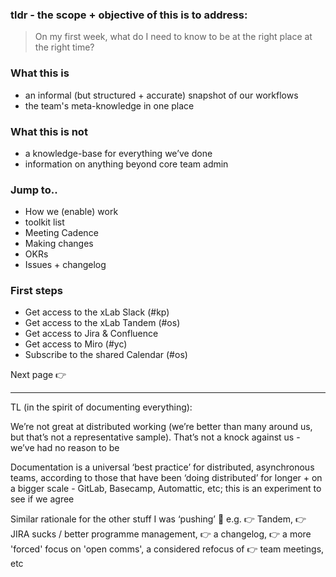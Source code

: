 ### tldr - the scope + objective of this is to address:

> On my first week, what do I need to know to be at the right place at the right time?

### What this is
- an informal (but structured + accurate) snapshot of our workflows
- the team's meta-knowledge in one place
### What this is not
- a knowledge-base for everything we’ve done
- information on anything beyond core team admin


### Jump to..
- How we (enable) work
- toolkit list
- Meeting Cadence
- Making changes
- OKRs
- Issues + changelog

### First steps
- Get access to the xLab Slack (#kp)
- Get access to the xLab Tandem (#os)
- Get access to Jira & Confluence
- Get access to Miro (#yc)
- Subscribe to the shared Calendar (#os)


Next page 👉

---


TL
(in the spirit of documenting everything):

We’re not great at distributed working (we’re better than many around us, but that’s not a representative sample). That’s not a knock against us - we’ve had no reason to be

Documentation is a universal ‘best practice’ for distributed, asynchronous teams, according to those that have been ‘doing distributed’ for longer + on a bigger scale - GitLab, Basecamp, Automattic, etc;  this is an experiment to see if we agree

Similar rationale for the other stuff I was ‘pushing’ 😬
e.g. 👉 Tandem, 👉 JIRA sucks / better programme management, 👉 a changelog, 👉 a more 'forced' focus on 'open comms', a considered refocus of 👉 team meetings, etc